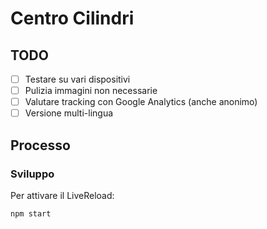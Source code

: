 # Centro Cilindri

## TODO

- [ ] Testare su vari dispositivi
- [ ] Pulizia immagini non necessarie
- [ ] Valutare tracking con Google Analytics (anche anonimo)
- [ ] Versione multi-lingua

## Processo

### Sviluppo

Per attivare il LiveReload:

    npm start
